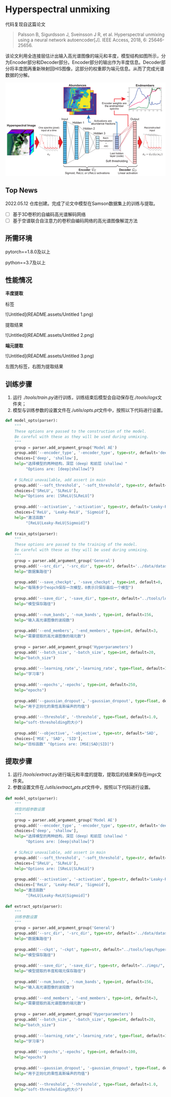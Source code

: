 # Hyperspectral unmixing

代码复现自这篇论文

> Palsson B, Sigurdsson J, Sveinsson J R, et al. Hyperspectral unmixing using a neural network autoencoder[J]. IEEE Access, 2018, 6: 25646-25656.
> 

该论文利用全连接层估计出输入高光谱图像的端元和丰度，模型结构如图所示，分为Encoder部分和Decoder部分。Encoder部分的输出作为丰度信息。Decoder部分将丰度图再重新映射回HIS图像，这部分的权重即为端元信息。从而了完成光谱数据的分解。

![Untitled](README.assets/Untitled.png)

## Top News

2022.05.12 仓库创建。完成了论文中模型在Samson数据集上的训练与提取。
- [ ] 基于3D卷积的自编码高光谱解码网络
- [ ] 基于空谱联合自注意力的卷积自编码网络的高光谱图像解混方法

## 所需环境

pytorch==1.8.0及以上

python==3.7及以上

## 性能情况

**丰度提取**

标签

![Untitled](README.assets/Untitled 1.png)

提取结果

![Untitled](README.assets/Untitled 2.png)

**端元提取**

![Untitled](README.assets/Untitled 3.png)

左图为标签，右图为提取结果

## 训练步骤

1. 运行 $./tools/train.py$进行训练，训练结束后模型会自动保存在$./tools/logs$文件夹；
2. 模型与训练参数的设置文件在$./utils/opts.pt$文件中，按照以下代码进行设置。

```python
def model_opts(parser):
    """
    These options are passed to the construction of the model.
    Be careful with these as they will be used during unmixing.
    """
    group = parser.add_argument_group('Model AE')
    group.add('--encoder_type', '-encoder_type', type=str, default='deep',
    choices=['deep', 'shallow'],
    help="选择模型的两种结构，深层（deep）和前层（shallow）"
         "Options are: [deep|shallow]")
         
    # SLReLU unavailable, add assert in main    
    group.add('--soft_threshold', '-soft_threshold', type=str, default='SReLU',
    choices=['SReLU', 'SLReLU'],
    help="Options are: [SReLU|SLReLU]")
         
    group.add('--activation', '-activation', type=str, default='Leaky-ReLU',
    choices=['ReLU', 'Leaky-ReLU', 'Sigmoid'],
    help="激活函数"
         "[ReLU|Leaky-ReLU|Sigmoid]")

def train_opts(parser):
    """
    These options are passed to the training of the model.
    Be careful with these as they will be used during unmixing.
    """
    group = parser.add_argument_group('General')
    group.add('--src_dir', '-src_dir', type=str, default='../data/datasets/Samson/',
    help="数据集路径")
    
    group.add('--save_checkpt', '-save_checkpt', type=int, default=0,
    help="每隔多少个eopch保存一次模型，0表示只保存最后一个模型")
          
    group.add('--save_dir', '-save_dir', type=str, default="../tools/logs",
    help="模型保存路径")

    group.add('--num_bands', '-num_bands', type=int, default=156,
    help="输入高光谱图像的波段数")
    
    group.add('--end_members', '-end_members', type=int, default=3,
    help="需要提取的高光谱图像的端元数")
    
    group = parser.add_argument_group('Hyperparameters')
    group.add('--batch_size', '-batch_size', type=int, default=20,
    help="batch_size")
    
    group.add('--learning_rate','-learning_rate', type=float, default=1e-3,
    help="学习率")
    
    group.add('--epochs','-epochs', type=int, default=250,
    help="epochs")
    
    group.add('--gaussian_dropout', '-gaussian_dropout', type=float, default=0.2,
    help="用于正则化的乘性高斯噪声的均值")
    
    group.add('--threshold', '-threshold', type=float, default=1.0,
    help="soft-thresholding的大小")
    
    group.add('--objective', '-objective', type=str, default='SAD',
    choices=['MSE', 'SAD', 'SID'],
    help="目标函数" "Options are: [MSE|SAD|SID]")
```

## 提取步骤

1. 运行$./tools/extract.py$进行端元和丰度的提取，提取后的结果保存在$imgs$文件夹。
2. 参数设置文件在$./utils/extract_opts.pt$文件中，按照以下代码进行设置。

```python
def model_opts(parser):
    """
    模型的超参数设置
    """
    group = parser.add_argument_group('Model AE')
    group.add('--encoder_type', '-encoder_type', type=str, default='deep',
    choices=['deep', 'shallow'],
    help="选择模型的两种结构，深层（deep）和前层（shallow）"
         "Options are: [deep|shallow]")
         
    # SLReLU unavailable, add assert in main    
    group.add('--soft_threshold', '-soft_threshold', type=str, default='SReLU',
    choices=['SReLU', 'SLReLU'],
    help="Options are: [SReLU|SLReLU]")
         
    group.add('--activation', '-activation', type=str, default='Leaky-ReLU',
    choices=['ReLU', 'Leaky-ReLU', 'Sigmoid'],
    help="激活函数"
         "[ReLU|Leaky-ReLU|Sigmoid]")
         
def extract_opts(parser):
    """
    训练参数设置
    """
    group = parser.add_argument_group('General')
    group.add('--src_dir', '-src_dir', type=str, default='../data/datasets/Samson/',
    help="数据集路径")
    
    group.add('--ckpt', '-ckpt', type=str, default="../tools/logs/hyperspecae_final.pt",
    help="模型保存路径")
          
    group.add('--save_dir', '-save_dir', type=str, default="../imgs/",
    help="模型提取的丰度和端元保存路径")
    
    group.add('--num_bands', '-num_bands', type=int, default=156,
    help="输入高光谱图像的波段数")
    
    group.add('--end_members', '-end_members', type=int, default=3,
    help="需要提取的高光谱图像的端元数")
    
    group = parser.add_argument_group('Hyperparameters')
    group.add('--batch_size', '-batch_size', type=int, default=20,
    help="batch_size")
    
    group.add('--learning_rate','-learning_rate', type=float, default=1e-3,
    help="学习率")
    
    group.add('--epochs','-epochs', type=int, default=100,
    help="epochs")
    
    group.add('--gaussian_dropout', '-gaussian_dropout', type=float, default=0.2,
    help="用于正则化的乘性高斯噪声的均值")
    
    group.add('--threshold', '-threshold', type=float, default=1.0,
    help="soft-thresholding的大小")
```